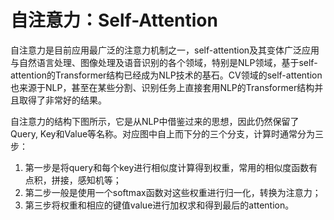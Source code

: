 # 自注意力：Self-Attention

自注意力是目前应用最广泛的注意力机制之一，self-attention及其变体广泛应用与自然语言处理、图像处理及语音识别的各个领域，特别是NLP领域，基于self-attention的Transformer结构已经成为NLP技术的基石。CV领域的self-attention也来源于NLP，甚至在某些分割、识别任务上直接套用NLP的Transformer结构并且取得了非常好的结果。

自注意力的结构下图所示，它是从NLP中借鉴过来的思想，因此仍然保留了Query, Key和Value等名称。对应图中自上而下分的三个分支，计算时通常分为三步：

1.  第一步是将query和每个key进行相似度计算得到权重，常用的相似度函数有点积，拼接，感知机等；
2.  第二步一般是使用一个softmax函数对这些权重进行归一化，转换为注意力；
3.  第三步将权重和相应的键值value进行加权求和得到最后的attention。
